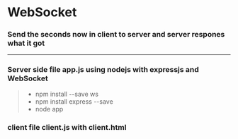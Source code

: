 # WebSocket

### Send the seconds now in client to server and server respones what it got
------
### Server side file app.js using nodejs with expressjs and WebSocket

> * npm install --save ws
> * npm install express --save
> * node app

### client file client.js with client.html
